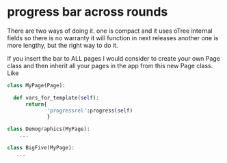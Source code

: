 # progress bar across rounds
There are two ways of doing it.
one is compact and it uses oTree internal fields so there is no warranty it will function in next releases
another one is more lengthy, but the right way to do it.

If you insert the bar to ALL pages I would consider to create your own Page class
and then inherit all your pages in the app from this new Page class.
Like

```python
class MyPage(Page):

  def vars_for_template(self):
      return{
             'progressrel':progress(self)
             }

class Demographics(MyPage):
    ...

class BigFive(MyPage):
   ...
```
